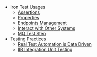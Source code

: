 * Iron Test Usages
  * [Assertions](Assertions)
  * [Properties](Properties)
  * [Endpoints Management](Endpoints-Management)
  * [Interact with Other Systems](Interact-with-Other-Systems)
  * [MQ Test Step](MQ-Test-Step)
* Testing Practices
  * [Real Test Automation is Data Driven](Real-Test-Automation-is-Data-Driven)
  * [IIB Integration Unit Testing](IIB-Integration-Unit-Testing)